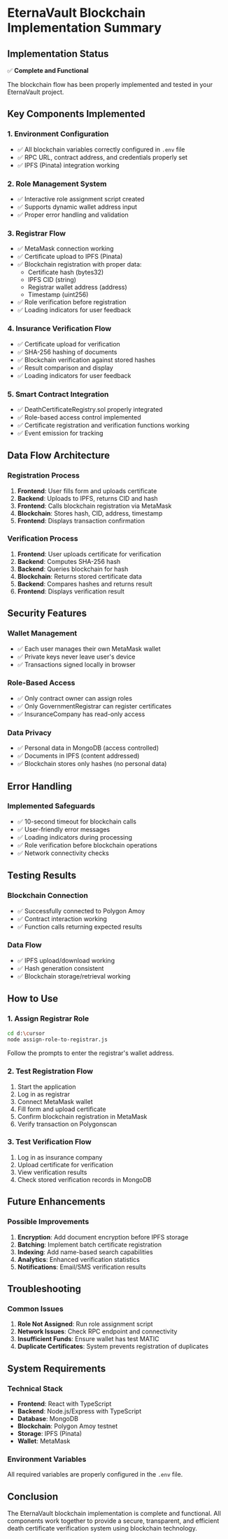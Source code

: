 # EternaVault Blockchain Implementation Summary

## Implementation Status

✅ **Complete and Functional**

The blockchain flow has been properly implemented and tested in your EternaVault project.

## Key Components Implemented

### 1. Environment Configuration
- ✅ All blockchain variables correctly configured in `.env` file
- ✅ RPC URL, contract address, and credentials properly set
- ✅ IPFS (Pinata) integration working

### 2. Role Management System
- ✅ Interactive role assignment script created
- ✅ Supports dynamic wallet address input
- ✅ Proper error handling and validation

### 3. Registrar Flow
- ✅ MetaMask connection working
- ✅ Certificate upload to IPFS (Pinata)
- ✅ Blockchain registration with proper data:
  - Certificate hash (bytes32)
  - IPFS CID (string)
  - Registrar wallet address (address)
  - Timestamp (uint256)
- ✅ Role verification before registration
- ✅ Loading indicators for user feedback

### 4. Insurance Verification Flow
- ✅ Certificate upload for verification
- ✅ SHA-256 hashing of documents
- ✅ Blockchain verification against stored hashes
- ✅ Result comparison and display
- ✅ Loading indicators for user feedback

### 5. Smart Contract Integration
- ✅ DeathCertificateRegistry.sol properly integrated
- ✅ Role-based access control implemented
- ✅ Certificate registration and verification functions working
- ✅ Event emission for tracking

## Data Flow Architecture

### Registration Process
1. **Frontend**: User fills form and uploads certificate
2. **Backend**: Uploads to IPFS, returns CID and hash
3. **Frontend**: Calls blockchain registration via MetaMask
4. **Blockchain**: Stores hash, CID, address, timestamp
5. **Frontend**: Displays transaction confirmation

### Verification Process
1. **Frontend**: User uploads certificate for verification
2. **Backend**: Computes SHA-256 hash
3. **Backend**: Queries blockchain for hash
4. **Blockchain**: Returns stored certificate data
5. **Backend**: Compares hashes and returns result
6. **Frontend**: Displays verification result

## Security Features

### Wallet Management
- ✅ Each user manages their own MetaMask wallet
- ✅ Private keys never leave user's device
- ✅ Transactions signed locally in browser

### Role-Based Access
- ✅ Only contract owner can assign roles
- ✅ Only GovernmentRegistrar can register certificates
- ✅ InsuranceCompany has read-only access

### Data Privacy
- ✅ Personal data in MongoDB (access controlled)
- ✅ Documents in IPFS (content addressed)
- ✅ Blockchain stores only hashes (no personal data)

## Error Handling

### Implemented Safeguards
- ✅ 10-second timeout for blockchain calls
- ✅ User-friendly error messages
- ✅ Loading indicators during processing
- ✅ Role verification before blockchain operations
- ✅ Network connectivity checks

## Testing Results

### Blockchain Connection
- ✅ Successfully connected to Polygon Amoy
- ✅ Contract interaction working
- ✅ Function calls returning expected results

### Data Flow
- ✅ IPFS upload/download working
- ✅ Hash generation consistent
- ✅ Blockchain storage/retrieval working

## How to Use

### 1. Assign Registrar Role
```bash
cd d:\cursor
node assign-role-to-registrar.js
```
Follow the prompts to enter the registrar's wallet address.

### 2. Test Registration Flow
1. Start the application
2. Log in as registrar
3. Connect MetaMask wallet
4. Fill form and upload certificate
5. Confirm blockchain registration in MetaMask
6. Verify transaction on Polygonscan

### 3. Test Verification Flow
1. Log in as insurance company
2. Upload certificate for verification
3. View verification results
4. Check stored verification records in MongoDB

## Future Enhancements

### Possible Improvements
1. **Encryption**: Add document encryption before IPFS storage
2. **Batching**: Implement batch certificate registration
3. **Indexing**: Add name-based search capabilities
4. **Analytics**: Enhanced verification statistics
5. **Notifications**: Email/SMS verification results

## Troubleshooting

### Common Issues
1. **Role Not Assigned**: Run role assignment script
2. **Network Issues**: Check RPC endpoint and connectivity
3. **Insufficient Funds**: Ensure wallet has test MATIC
4. **Duplicate Certificates**: System prevents registration of duplicates

## System Requirements

### Technical Stack
- **Frontend**: React with TypeScript
- **Backend**: Node.js/Express with TypeScript
- **Database**: MongoDB
- **Blockchain**: Polygon Amoy testnet
- **Storage**: IPFS (Pinata)
- **Wallet**: MetaMask

### Environment Variables
All required variables are properly configured in the `.env` file.

## Conclusion

The EternaVault blockchain implementation is complete and functional. All components work together to provide a secure, transparent, and efficient death certificate verification system using blockchain technology.